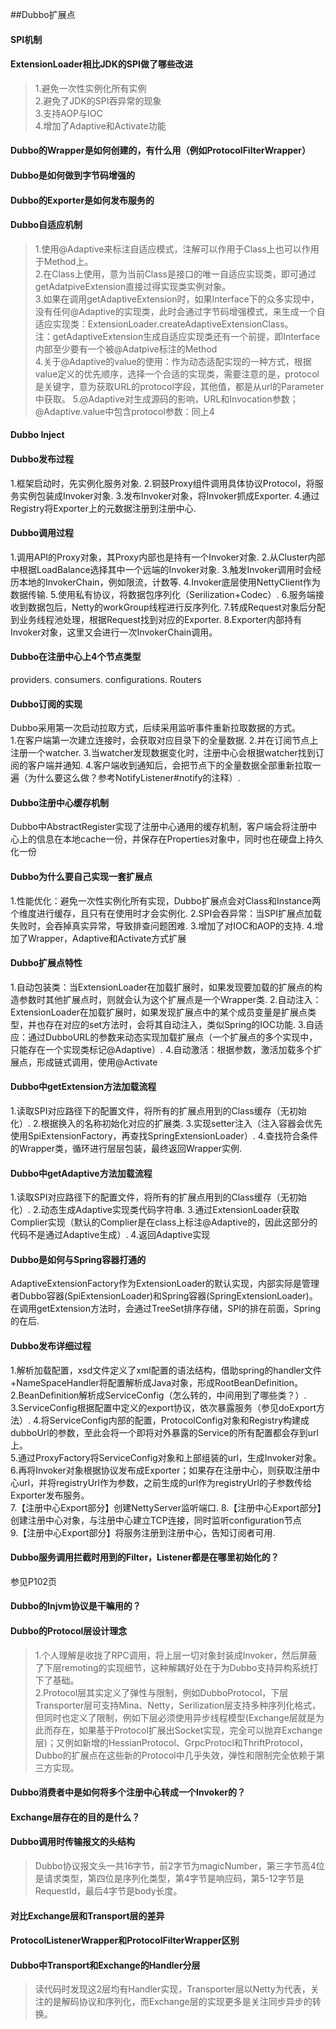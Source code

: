 ##Dubbo扩展点

#### SPI机制

#### ExtensionLoader相比JDK的SPI做了哪些改进
> 1.避免一次性实例化所有实例  
> 2.避免了JDK的SPI吞异常的现象  
> 3.支持AOP与IOC  
> 4.增加了Adaptive和Activate功能

#### Dubbo的Wrapper是如何创建的，有什么用（例如ProtocolFilterWrapper）

#### Dubbo是如何做到字节码增强的

#### Dubbo的Exporter是如何发布服务的

#### Dubbo自适应机制
> 1.使用@Adaptive来标注自适应模式，注解可以作用于Class上也可以作用于Method上。  
> 2.在Class上使用，意为当前Class是接口的唯一自适应实现类，即可通过getAdatpiveExtension直接过得实现类实例对象。  
> 3.如果在调用getAdaptiveExtension时，如果Interface下的众多实现中，没有任何@Adaptive的实现类，此时会通过字节码增强模式，来生成一个自适应实现类：ExtensionLoader.createAdaptiveExtensionClass。  
注：getAdaptiveExtension生成自适应实现类还有一个前提，即Interface内部至少要有一个被@Adatpive标注的Method  
> 4.关于@Adaptive的value的使用：作为动态适配实现的一种方式，根据value定义的优先顺序，选择一个合适的实现类，需要注意的是，protocol是关键字，意为获取URL的protocol字段，其他值，都是从url的Parameter中获取。
> 5.@Adaptive对生成源码的影响，URL和Invocation参数；@Adaptive.value中包含protocol参数：同上4

#### Dubbo Inject
> 



#### Dubbo发布过程
1.框架启动时，先实例化服务对象. 
2.铜鼓Proxy组件调用具体协议Protocol，将服务实例包装成Invoker对象. 
3.发布Invoker对象，将Invoker抓成Exporter. 
4.通过Registry将Exporter上的元数据注册到注册中心. 

#### Dubbo调用过程
1.调用API的Proxy对象，其Proxy内部也是持有一个Invoker对象. 
2.从Cluster内部中根据LoadBalance选择其中一个远端的Invoker对象. 
3.触发Invoker调用时会经历本地的InvokerChain，例如限流，计数等. 
4.Invoker底层使用NettyClient作为数据传输. 
5.使用私有协议，将数据包序列化（Serilization+Codec）. 
6.服务端接收到数据包后，Netty的workGroup线程进行反序列化. 
7.转成Request对象后分配到业务线程池处理，根据Request找到对应的Exporter. 
8.Exporter内部持有Invoker对象，这里又会进行一次InvokerChain调用。  

#### Dubbo在注册中心上4个节点类型
providers. 
consumers. 
configurations. 
Routers

#### Dubbo订阅的实现
Dubbo采用第一次启动拉取方式，后续采用监听事件重新拉取数据的方式。  
1.在客户端第一次建立连接时，会获取对应目录下的全量数据. 
2.并在订阅节点上注册一个watcher. 
3.当watcher发现数据变化时，注册中心会根据watcher找到订阅的客户端并通知. 
4.客户端收到通知后，会把节点下的全量数据全部重新拉取一遍（为什么要这么做？参考NotifyListener#notify的注释）. 

#### Dubbo注册中心缓存机制
Dubbo中AbstractRegister实现了注册中心通用的缓存机制，客户端会将注册中心上的信息在本地cache一份，并保存在Properties对象中，同时也在硬盘上持久化一份


#### Dubbo为什么要自己实现一套扩展点
1.性能优化：避免一次性实例化所有实现，Dubbo扩展点会对Class和Instance两个维度进行缓存，且只有在使用时才会实例化. 
2.SPI会吞异常：当SPI扩展点加载失败时，会吞掉真实异常，导致排查问题困难. 
3.增加了对IOC和AOP的支持. 
4.增加了Wrapper，Adaptive和Activate方式扩展

#### Dubbo扩展点特性
1.自动包装类：当ExtensionLoader在加载扩展时，如果发现要加载的扩展点的构造参数时其他扩展点时，则就会认为这个扩展点是一个Wrapper类. 
2.自动注入：ExtensionLoader在加载扩展时，如果发现扩展点中的某个成员变量是扩展点类型，并也存在对应的set方法时，会将其自动注入，类似Spring的IOC功能. 
3.自适应：通过DubboURL的参数来动态实现加载扩展点（一个扩展点的多个实现中，只能存在一个实现类标记@Adaptive）. 
4.自动激活：根据参数，激活加载多个扩展点，形成链式调用，使用@Activate

#### Dubbo中getExtension方法加载流程
1.读取SPI对应路径下的配置文件，将所有的扩展点用到的Class缓存（无初始化）. 
2.根据换入的名称初始化对应的扩展类. 
3.实现setter注入（注入容器会优先使用SpiExtensionFactory，再查找SpringExtensionLoader）. 
4.查找符合条件的Wrapper类，循环进行层层包装，最终返回Wrapper实例. 

#### Dubbo中getAdaptive方法加载流程
1.读取SPI对应路径下的配置文件，将所有的扩展点用到的Class缓存（无初始化）. 
2.动态生成Adaptive实现类代码字符串. 
3.通过ExtensionLoader获取Complier实现（默认的Complier是在class上标注@Adaptive的，因此这部分的代码不是通过Adaptive生成）. 
4.返回Adaptive实现

#### Dubbo是如何与Spring容器打通的
AdaptiveExtensionFactory作为ExtensionLoader的默认实现，内部实际是管理者Dubbo容器(SpiExtensionLoader)和Spring容器(SpringExtensionLoader)。  
在调用getExtension方法时，会通过TreeSet排序存储，SPI的排在前面，Spring的在后. 


#### Dubbo发布详细过程
1.解析加载配置，xsd文件定义了xml配置的语法结构，借助spring的handler文件+NameSpaceHandler将配置解析成Java对象，形成RootBeanDefinition。  
2.BeanDefinition解析成ServiceConfig（怎么转的，中间用到了哪些类？）. 
3.ServiceConfig根据配置中定义的export协议，依次暴露服务（参见doExport方法）. 
4.将ServiceConfig内部的配置，ProtocolConfig对象和Registry构建成dubboUrl的参数，至此会将一个即将对外暴露的Service的所有配置都会存到url上。  
5.通过ProxyFactory将ServiceConfig对象和上部组装的url，生成Invoker对象。  
6.再将Invoker对象根据协议发布成Exporter；如果存在注册中心，则获取注册中心url，并将registryUrl作为参数，之前生成的url作为registryUrl的子参数传给Exporter发布服务。   
7.【注册中心Export部分】创建NettyServer监听端口. 
8.【注册中心Export部分】创建注册中心对象，与注册中心建立TCP连接，同时监听configuration节点   
9.【注册中心Export部分】将服务注册到注册中心，告知订阅者可用. 

#### Dubbo服务调用拦截时用到的Filter，Listener都是在哪里初始化的？
参见P102页

#### Dubbo的Injvm协议是干嘛用的？

#### Dubbo的Protocol层设计理念
> 1.个人理解是收拢了RPC调用，将上层一切对象封装成Invoker，然后屏蔽了下层remoting的实现细节，这种解耦好处在于为Dubbo支持异构系统打下了基础。  
> 2.Protocol层其实定义了弹性与限制，例如DubboProtocol，下层Transporter层可支持Mina、Netty，Serilization层支持多种序列化格式，但同时也定义了限制，例如下层必须使用异步线程模型(Exchange层就是为此而存在，如果基于Protocol扩展出Socket实现，完全可以抛弃Exchange层)；又例如新增的HessianProtocol、GrpcProtocl和ThriftProtocol，Dubbo的扩展点在这些新的Protocol中几乎失效，弹性和限制完全依赖于第三方实现。

#### Dubbo消费者中是如何将多个注册中心转成一个Invoker的？

#### Exchange层存在的目的是什么？

#### Dubbo调用时传输报文的头结构
> Dubbo协议报文头一共16字节，前2字节为magicNumber，第三字节高4位是请求类型，第四位是序列化类型，第4字节是响应码，第5-12字节是RequestId，最后4字节是body长度。

#### 对比Exchange层和Transport层的差异

#### ProtocolListenerWrapper和ProtocolFilterWrapper区别

#### Dubbo中Transport和Exchange的Handler分层
> 读代码时发现这2层均有Handler实现，Transporter层以Netty为代表，关注的是解码协议和序列化，而Exchange层的实现更多是关注同步异步的转换。





















